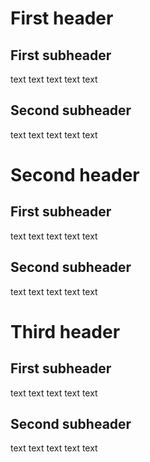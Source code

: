 # First header
## First subheader
text text text text text 
## Second subheader
text text text text text 
  
  
  
# Second header
## First subheader
text text text text text 
## Second subheader
text text text text text 

# Third header
## First subheader
text text text text text 
## Second subheader
text text text text text 
